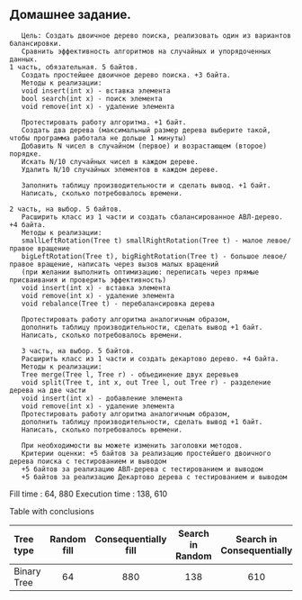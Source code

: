 ## Домашнее задание.
```Двоичное дерево поиска, АВЛ и Декартово дерево
   Цель: Создать двоичное дерево поиска, реализовать один из вариантов балансировки. 
   Сравнить эффективность алгоритмов на случайных и упорядоченных данных.
1 часть, обязательная. 5 байтов.
   Создать простейшее двоичное дерево поиска. +3 байта.
   Методы к реализации:
   void insert(int x) - вставка элемента
   bool search(int x) - поиск элемента
   void remove(int x) - удаление элемента
   
   Протестировать работу алгоритма. +1 байт.
   Создать два дерева (максимальный размер дерева выберите такой, чтобы программа работала не дольше 1 минуты)
   Добавить N чисел в случайном (первое) и возрастающем (второе) порядке.
   Искать N/10 случайных чисел в каждом дереве.
   Удалить N/10 случайных элементов в каждом дереве.
   
   Заполнить таблицу производительности и сделать вывод. +1 байт.
   Написать, сколько потребовалось времени.
   
2 часть, на выбор. 5 байтов.
   Расширить класс из 1 части и создать сбалансированное АВЛ-дерево. +4 байта.
   Методы к реализации:
   smallLeftRotation(Tree t) smallRightRotation(Tree t) - малое левое/правое вращение
   bigLeftRotation(Tree t), bigRightRotation(Tree t) - большое левое/правое вращение, написать через вызов малых вращений
   (при желании выполнить оптимизацию: переписать через прямые присваивания и проверить эффективность)
   void insert(int x) - вставка элемента
   void remove(int x) - удаление элемента
   void rebalance(Tree t) - перебалансировка дерева
   
   Протестировать работу алгоритма аналогичным образом,
   дополнить таблицу производительности, сделать вывод +1 байт.
   Написать, сколько потребовалось времени.
   
   3 часть, на выбор. 5 байтов.
   Расширить класс из 1 части и создать декартово дерево. +4 байта.
   Методы к реализации:
   Tree merge(Tree l, Tree r) - объединение двух деревьев
   void split(Tree t, int x, out Tree l, out Tree r) - разделение дерева на две части
   void insert(int x) - добавление элемента
   void remove(int x) - удаление элемента
   Протестировать работу алгоритма аналогичным образом,
   дополнить таблицу производительности, сделать вывод +1 байт.
   Написать, сколько потребовалось времени.
   
   При необходимости вы можете изменить заголовки методов.
   Критерии оценки: +5 байтов за реализацию простейшего двоичного дерева поиска с тестированием и выводом
   +5 байтов за реализацию АВЛ-дерева с тестированием и выводом
   +5 байтов за реализацию Декартово дерева с тестированием и выводом
```
Fill time : 64, 880
Execution time : 138, 610

Table with conclusions

| Tree type              | Random fill  | Consequentially fill  | Search in Random | Search in Consequentially |
| :------------          |:------------:|:---------------------:|:--------------------:|:---------------------:|
| Binary Tree            |      64      |              880      |        138       |             610           |
